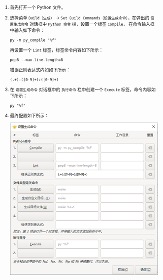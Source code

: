 1. 首先打开一个 Python 文件。

2. 选择菜单 `Build（生成）` -> `Set Build Commands（设置生成命令）`，在弹出的 `设置生成命令` 对话框中 `Python 命令` 栏，设置一个标签 `Compile`， 在命令输入框中输入如下命令：

   ```
   py -m py_compile "%f"
   ```

   再设置一个 `Lint` 标签，标签命令内容如下所示：

   ```
   pep8 --max-line-length=8
   ```

   错误正则表达式内如如下所示：

   ```
   (.+):([0-9]+):([0-9]+)
   ```

3. 在 `设置生成命令` 对话框中的 `执行命令` 栏中创建一个 `Execute` 标签，命令内容如下所示：

   ```
   py "%f"
   ```

4. 最终配置如下所示：

   ![01](./images/02.png)

